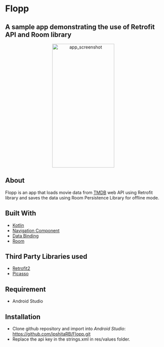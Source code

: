 # Flopp
## A sample app demonstrating the use of Retrofit API and Room library



 <p align="center">
  <img src="https://user-images.githubusercontent.com/11401599/85379898-47601100-b50a-11ea-9ea0-54973671997f.gif" alt="app_screenshot" width=200 height=400>
 </p>
 
 ## About
 Flopp is an app that loads movie data from [TMDB](https://developers.themoviedb.org/3) web API using Retrofit library and saves the data using Room Persistence Library for offline mode.

 ## Built With
 * [Kotlin](https://kotlinlang.org/docs/reference/android-overview.html)
 * [Navigation Component](https://developer.android.com/guide/navigation/navigation-getting-started)
 * [Data Binding](https://developer.android.com/topic/libraries/data-binding)
 * [Room](https://developer.android.com/topic/libraries/architecture/room)
 

## Third Party Libraries used
 * [Retrofit2](https://square.github.io/retrofit/)
 * [Picasso](https://square.github.io/picasso/)

 
 ## Requirement
 * Android Studio
 
 ## Installation
* Clone github repository and import into _Android Studio_:
https://github.com/ipshitaRB/Flopp.git
* Replace the api key in the strings.xml in res/values folder.




 
 


